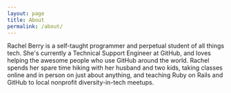 ```yaml
---
layout: page
title: About
permalink: /about/
---
```


Rachel Berry is a self-taught programmer and perpetual student of all things tech. She's currently a Technical Support Engineer at GitHub, and loves helping the awesome people who use GitHub around the world. Rachel spends her spare time hiking with her husband and two kids, taking classes online and in person on just about anything, and teaching Ruby on Rails and GitHub to local nonprofit diversity-in-tech meetups.
